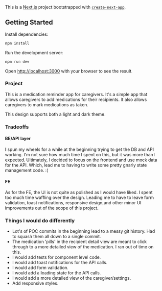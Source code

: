 This is a [Next.js](https://nextjs.org) project bootstrapped with [`create-next-app`](https://nextjs.org/docs/app/api-reference/cli/create-next-app).

## Getting Started
Install dependencies:

```bash
npm install
```

Run the development server:

```bash
npm run dev
```

Open [http://localhost:3000](http://localhost:3000) with your browser to see the result.

### Project
This is a medication reminder app for caregivers. It's a simple app that allows caregivers to add medications for their recipients. It also allows caregivers to mark medications as taken.

This design supports both a light and dark theme.

### Tradeoffs

#### BE/API layer
I spun my wheels for a while at the beginning trying to get the DB and API working. I'm not sure how much time I spent on this, but it was more than I expected. Ultimately, I decided to focus on the frontend and use mock data for the API. Which, lead me to having to write some pretty gnarly state management code. :(

#### FE
As for the FE, the UI is not quite as polished as I would have liked. I spent too much time waffling over the design. Leading me to have to leave form validation, toast notifications, responsive design,and other minor UI improvements out of the scope of this project.

### Things I would do differently
- Lot's of POC commits in the beginning lead to a messy git history. Had to squash them all down to a single commit.
- The medication 'pills' in the recipient detail view are meant to click through to a more detailed view of the medication. I ran out of time on this.
- I would add tests for component level code.
- I would add toast notifications for the API calls.
- I would add form validation.
- I would add a loading state for the API calls.
- I would add a more detailed view of the caregiver/settings.
- Add responsive styles.







